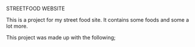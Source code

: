 STREETFOOD WEBSITE

This is a project for my street food site. It contains some foods and some a lot more.

This project was made up with the following;
      
